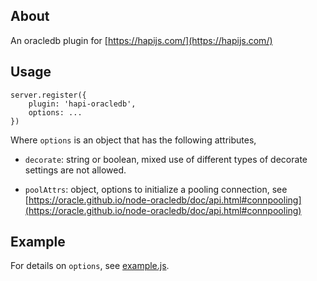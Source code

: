 ## About
An oracledb plugin for [https://hapijs.com/](https://hapijs.com/)

## Usage
```
server.register({
    plugin: 'hapi-oracledb',
    options: ...
})
```

Where `options` is an object that has the following attributes,

- `decorate`: string or boolean, mixed use of different types of decorate settings are not allowed.

- `poolAttrs`: object, options to initialize a pooling connection, see [https://oracle.github.io/node-oracledb/doc/api.html#connpooling](https://oracle.github.io/node-oracledb/doc/api.html#connpooling)

## Example
For details on `options`, see [example.js](example.js).